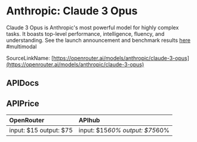 # Anthropic: Claude 3 Opus

Claude 3 Opus is Anthropic's most powerful model for highly complex tasks. It boasts top-level performance, intelligence, fluency, and understanding.
See the launch announcement and benchmark results [here](https://www.anthropic.com/news/claude-3-family)
#multimodal

SourceLinkName: [https://openrouter.ai/models/anthropic/claude-3-opus](https://openrouter.ai/models/anthropic/claude-3-opus)

## APIDocs



## APIPrice

| OpenRouter | APIhub |
|:---|:---|
| input: $15 output: $75 | input: $15*60% output: $75*60% |
